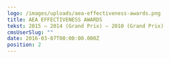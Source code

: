 ```yaml
---
logo: /images/uploads/aea-effectiveness-awards.png
title: AEA EFFECTIVENESS AWARDS
tekst: 2015 – 2014 (Grand Prix) – 2010 (Grand Prix)
cmsUserSlug: ""
date: 2016-03-07T00:00:00.000Z
position: 2
---
```


